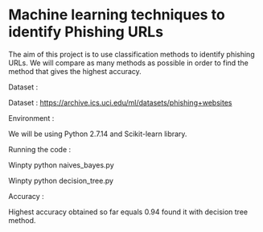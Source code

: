 <h1> Machine learning techniques to identify Phishing URLs </h1>

The aim of this project is to use classification methods to identify phishing URLs. We will compare as many methods as possible in order to find the method that gives the highest accuracy.   

Dataset :

Dataset : https://archive.ics.uci.edu/ml/datasets/phishing+websites 

Environment : 

We will be using Python 2.7.14 and Scikit-learn library.

Running the code :

Winpty python naives_bayes.py

Winpty python decision_tree.py 

Accuracy : 

Highest accuracy obtained so far equals 0.94 found it with decision tree method. 



